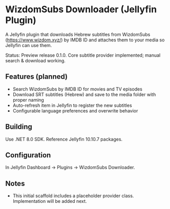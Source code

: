 # WizdomSubs Downloader (Jellyfin Plugin)

A Jellyfin plugin that downloads Hebrew subtitles from WizdomSubs (https://www.wizdom.xyz/) by IMDB ID and attaches them to your media so Jellyfin can use them.

Status: Preview release 0.1.0. Core subtitle provider implemented; manual search & download working.

## Features (planned)
- Search WizdomSubs by IMDB ID for movies and TV episodes
- Download SRT subtitles (Hebrew) and save to the media folder with proper naming
- Auto-refresh item in Jellyfin to register the new subtitles
- Configurable language preferences and overwrite behavior

## Building
Use .NET 8.0 SDK. Reference Jellyfin 10.10.7 packages.

## Configuration
In Jellyfin Dashboard -> Plugins -> WizdomSubs Downloader.

## Notes
- This initial scaffold includes a placeholder provider class. Implementation will be added next.
